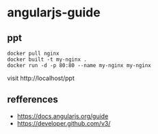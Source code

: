 # angularjs-guide

## ppt

```shell
docker pull nginx
docker built -t my-nginx .
docker run -d -p 80:80 --name my-nginx my-nginx
```

visit http://localhost/ppt

## refferences

 - https://docs.angularjs.org/guide
 - https://developer.github.com/v3/ 
